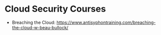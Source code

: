 # Cloud Security Courses

- Breaching the Cloud: https://www.antisyphontraining.com/breaching-the-cloud-w-beau-bullock/
